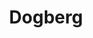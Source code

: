 ---
title: Dogberg
crosslinks:
- BetterEveryLoop
- AnimalsBeingDerps
- youseeingthisshit
- Getdownmrpresident
- gifs
- LifeProTips
- yesyesyesyesno
- underpopular
- hitmanimals
- ihatefun
---